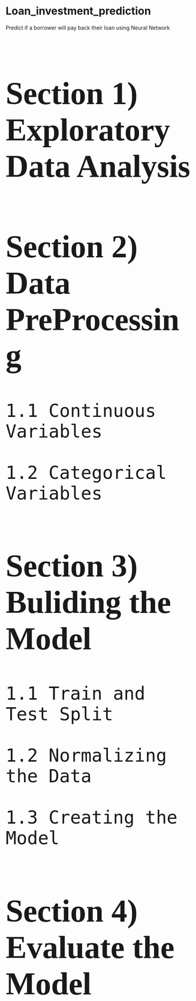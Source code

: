# Loan_investment_prediction
Predict if a borrower will pay back their loan using Neural Network

<span style = "font-family: Calibri; font-size:4em;">

## Section 1) Exploratory Data Analysis

## Section 2) Data PreProcessing
    
    1.1 Continuous Variables
  
    1.2 Categorical Variables

## Section 3) Buliding the Model

    1.1 Train and Test Split

    1.2 Normalizing the Data
    
    1.3 Creating the Model

## Section 4) Evaluate the Model
